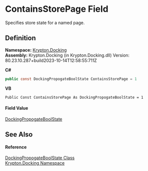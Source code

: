 # ContainsStorePage Field


Specifies store state for a named page.



## Definition
**Namespace:** <a href="98399376-cf41-9454-4b4d-4fab2ca20bc7.md">Krypton.Docking</a>  
**Assembly:** Krypton.Docking (in Krypton.Docking.dll) Version: 80.23.10.287+build2023-10-14T12:58:55:711Z

**C#**
``` C#
public const DockingPropogateBoolState ContainsStorePage = 1
```
**VB**
``` VB
Public Const ContainsStorePage As DockingPropogateBoolState = 1
```



#### Field Value
<a href="c38a9091-18c6-6a98-6c4e-cb338e40b480.md">DockingPropogateBoolState</a>

## See Also


#### Reference
<a href="c38a9091-18c6-6a98-6c4e-cb338e40b480.md">DockingPropogateBoolState Class</a>  
<a href="98399376-cf41-9454-4b4d-4fab2ca20bc7.md">Krypton.Docking Namespace</a>  
